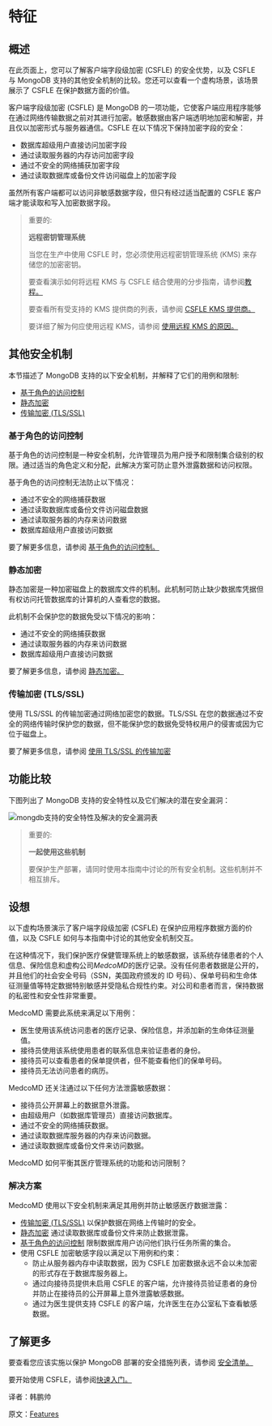 # 特征

## 概述

在此页面上，您可以了解客户端字段级加密 (CSFLE) 的安全优势，以及 CSFLE 与 MongoDB 支持的其他安全机制的比较。您还可以查看一个虚构场景，该场景展示了 CSFLE 在保护数据方面的价值。

客户端字段级加密 (CSFLE) 是 MongoDB 的一项功能，它使客户端应用程序能够在通过网络传输数据之前对其进行加密。敏感数据由客户端透明地加密和解密，并且仅以加密形式与服务器通信。CSFLE 在以下情况下保持加密字段的安全：

- 数据库超级用户直接访问加密字段
- 通过读取服务器的内存访问加密字段
- 通过不安全的网络捕获加密字段
- 通过读取数据库或备份文件访问磁盘上的加密字段

虽然所有客户端都可以访问非敏感数据字段，但只有经过适当配置的 CSFLE 客户端才能读取和写入加密数据字段。

> 重要的:
>
> **远程密钥管理系统**
>
> 当您在生产中使用 CSFLE 时，您必须使用远程密钥管理系统 (KMS) 来存储您的加密密钥。
>
> 要查看演示如何将远程 KMS 与 CSFLE 结合使用的分步指南，请参阅[教程。](https://www.mongodb.com/docs/manual/core/csfle/tutorials/#std-label-csfle-tutorial-automatic-encryption)
>
> 要查看所有受支持的 KMS 提供商的列表，请参阅 [CSFLE KMS 提供商。](https://www.mongodb.com/docs/manual/core/csfle/reference/kms-providers/#std-label-csfle-reference-kms-providers)
>
> 要详细了解为何应使用远程 KMS，请参阅 [使用远程 KMS 的原因。](https://www.mongodb.com/docs/manual/core/csfle/fundamentals/manage-keys/#std-label-csfle-reasons-to-use-remote-kms)

## 其他安全机制

本节描述了 MongoDB 支持的以下安全机制，并解释了它们的用例和限制:

- [基于角色的访问控制](https://www.mongodb.com/docs/manual/core/csfle/features/#std-label-csfle-features-role-based-access-control)
- [静态加密](https://www.mongodb.com/docs/manual/core/csfle/features/#std-label-csfle-features-encryption-at-rest)
- [传输加密 (TLS/SSL)](https://www.mongodb.com/docs/manual/core/csfle/features/#std-label-csfle-features-transport-encryption)

### 基于角色的访问控制

基于角色的访问控制是一种安全机制，允许管理员为用户授予和限制集合级别的权限。通过适当的角色定义和分配，此解决方案可防止意外泄露数据和访问权限。

基于角色的访问控制无法防止以下情况：

- 通过不安全的网络捕获数据
- 通过读取数据库或备份文件访问磁盘数据
- 通过读取服务器的内存来访问数据
- 数据库超级用户直接访问数据

要了解更多信息，请参阅 [基于角色的访问控制。](https://www.mongodb.com/docs/manual/core/authorization/)

### 静态加密

静态加密是一种加密磁盘上的数据库文件的机制。此机制可防止缺少数据库凭据但有权访问托管数据库的计算机的人查看您的数据。

此机制不会保护您的数据免受以下情况的影响：

- 通过不安全的网络捕获数据
- 通过读取服务器的内存来访问数据
- 数据库超级用户直接访问数据

要了解更多信息，请参阅 [静态加密。](https://www.mongodb.com/docs/manual/core/security-encryption-at-rest/)

### 传输加密 (TLS/SSL)

使用 TLS/SSL 的传输加密通过网络加密您的数据。TLS/SSL 在您的数据通过不安全的网络传输时保护您的数据，但不能保护您的数据免受特权用户的侵害或因为它位于磁盘上。

要了解更多信息，请参阅 [使用 TLS/SSL 的传输加密](https://www.mongodb.com/docs/manual/core/security-transport-encryption/)

## 功能比较

下图列出了 MongoDB 支持的安全特性以及它们解决的潜在安全漏洞：

![mongdb支持的安全特性及解决的安全漏洞表](/Users/jinmu/Desktop/mongodb-manual-zh/images/features-01.png)

> 重要的:
>
> **一起使用这些机制**
>
> 要保护生产部署，请同时使用本指南中讨论的所有安全机制。这些机制并不相互排斥。

## 设想

以下虚构场景演示了客户端字段级加密 (CSFLE) 在保护应用程序数据方面的价值，以及 CSFLE 如何与本指南中讨论的其他安全机制交互。

在这种情况下，我们保护医疗保健管理系统上的敏感数据，该系统存储患者的个人信息、保险信息和虚构公司*MedcoMD*的医疗记录。没有任何患者数据是公开的，并且他们的社会安全号码（SSN，美国政府颁发的 ID 号码）、保单号码和生命体征测量值等特定数据特别敏感并受隐私合规性约束。对公司和患者而言，保持数据的私密性和安全性非常重要。

MedcoMD 需要此系统来满足以下用例：

- 医生使用该系统访问患者的医疗记录、保险信息，并添加新的生命体征测量值。
- 接待员使用该系统使用患者的联系信息来验证患者的身份。
- 接待员可以查看患者的保单提供者，但不能查看他们的保单号码。
- 接待员无法访问患者的病历。

MedcoMD 还关注通过以下任何方法泄露敏感数据：

- 接待员公开屏幕上的数据意外泄露。
- 由超级用户（如数据库管理员）直接访问数据库。
- 通过不安全的网络捕获数据。
- 通过读取数据库服务器的内存来访问数据。
- 通过读取数据库或备份文件来访问数据。

MedcoMD 如何平衡其医疗管理系统的功能和访问限制？

### 解决方案

MedcoMD 使用以下安全机制来满足其用例并防止敏感医疗数据泄露：

- [传输加密 (TLS/SSL)](https://www.mongodb.com/docs/manual/core/csfle/features/#std-label-csfle-features-transport-encryption) 以保护数据在网络上传输时的安全。
- [静态加密](https://www.mongodb.com/docs/manual/core/csfle/features/#std-label-csfle-features-encryption-at-rest) 通过读取数据库或备份文件来防止数据泄露。
- [基于角色的访问控制](https://www.mongodb.com/docs/manual/core/csfle/features/#std-label-csfle-features-role-based-access-control) 限制数据库用户访问他们执行任务所需的集合。
- 使用 CSFLE 加密敏感字段以满足以下用例和约束：
  * 防止从服务器内存中读取数据，因为 CSFLE 加密数据永远不会以未加密的形式存在于数据库服务器上。
  * 通过向接待员提供未启用 CSFLE 的客户端，允许接待员验证患者的身份并防止在接待员的公开屏幕上意外泄露敏感数据。
  * 通过为医生提供支持 CSFLE 的客户端，允许医生在办公室私下查看敏感数据。

## 了解更多

要查看您应该实施以保护 MongoDB 部署的安全措施列表，请参阅 [安全清单。](https://www.mongodb.com/docs/manual/administration/security-checklist/)

要开始使用 CSFLE，请参阅[快速入门。](https://www.mongodb.com/docs/manual/core/csfle/quick-start/#std-label-csfle-quick-start)







译者：韩鹏帅

原文：[Features](https://www.mongodb.com/docs/manual/core/csfle/features/)